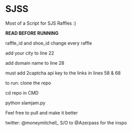 # SJSS

Most of a Script for SJS Raffles :)

**READ BEFORE RUNNING**

raffle_id and shoe_id change every raffle

add your city to line 22

add domain name to line 28

must add 2captcha api key to the links in lines 58 & 68

to run:
clone the repo

cd repo in CMD

python slamjam.py

Feel free to pull and make it better

twitter: @moneymitchell_
S/O to @Azerpass for the inspo 
